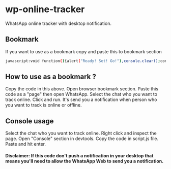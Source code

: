 # wp-online-tracker
WhatsApp online tracker with desktop notification.
## Bookmark
If you want to use as a bookmark copy and paste this to bookmark section
```bash
javascript:void function(){alert("Ready! Set! Go!"),console.clear();const a=document.querySelector("%23main > header > div._24-Ff"),b=document.querySelector("%23main > header > div._24-Ff > div > div > span").innerHTML,c=new MutationObserver(a=>{function c(){new Notification(`${b}`,{body:e,icon:"https://upload.wikimedia.org/wikipedia/commons/5/5e/WhatsApp_icon.png"})}const d=a[0].target.outerText;let e=String,f=new Date().getDay(),g=new Date().getHours(),h=new Date().getMinutes(),i=new Date().getSeconds();d.includes("\xE7evrimi\xE7i")%3F(console.log(`Şu an çevrimiçi ${f}:${g}:${h}:${i}`),e=`Şu an çevrimiçi ${f}:${g}:${h}:${i}`):!d.includes("\xE7evrimi\xE7i")%26%26(console.log(`Şu an çevrimdışı ${f}:${g}:${h}:${i}`),e=`Şu an çevrimdışı ${f}:${g}:${h}:${i}`),"granted"===Notification.permission%26%26c()});c.observe(a,{childList:!0})}();
```
## How to use as a bookmark ?
Copy the code in this above. Open browser bookmark section. Paste this code as a "page" then open WhatsApp. Select the chat who you want to track online. Click and run. It's send you a notification when person who you want to track is online or offline.
## Console usage
 Select the chat who you want to track online. Right click and inspect the page. Open "Console" section in devtools. Copy the code in script.js file. Paste and hit enter.
 #### Disclaimer: If this code don't push a notification in your desktop that means you'll need to allow the WhatsApp Web to send you a notification.
